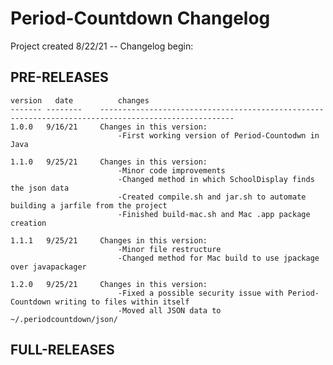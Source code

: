 # Period-Countdown Changelog
Project created 8/22/21 -- Changelog begin:

## PRE-RELEASES
    version   date          changes
    ------- --------    ----------------------------------------------------------------------------------------------------
    1.0.0   9/16/21     Changes in this version:
                            -First working version of Period-Countodwn in Java

    1.1.0   9/25/21     Changes in this version:
                            -Minor code improvements
                            -Changed method in which SchoolDisplay finds the json data
                            -Created compile.sh and jar.sh to automate building a jarfile from the project
                            -Finished build-mac.sh and Mac .app package creation

    1.1.1   9/25/21     Changes in this version:
                            -Minor file restructure
                            -Changed method for Mac build to use jpackage over javapackager

    1.2.0   9/25/21     Changes in this version:
                            -Fixed a possible security issue with Period-Countdown writing to files within itself
                            -Moved all JSON data to ~/.periodcountdown/json/

## FULL-RELEASES